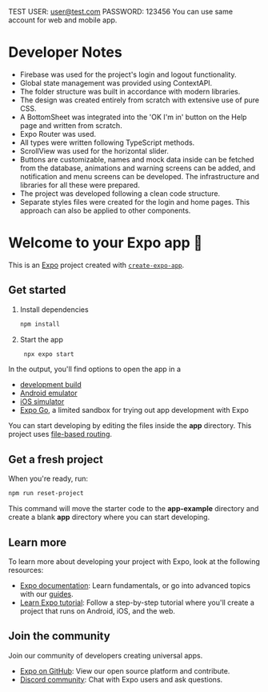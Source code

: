 TEST USER: user@test.com
PASSWORD: 123456
You can use same account for web and mobile app.

# Developer Notes

- Firebase was used for the project's login and logout functionality.
- Global state management was provided using ContextAPI.
- The folder structure was built in accordance with modern libraries.
- The design was created entirely from scratch with extensive use of pure CSS.
- A BottomSheet was integrated into the 'OK I'm in' button on the Help page and written from scratch.
- Expo Router was used.
- All types were written following TypeScript methods.
- ScrollView was used for the horizontal slider.
- Buttons are customizable, names and mock data inside can be fetched from the database, animations and warning screens can be added, and notification and menu screens can be developed. The infrastructure and libraries for all these were prepared.
- The project was developed following a clean code structure.
- Separate styles files were created for the login and home pages. This approach can also be applied to other components.

# Welcome to your Expo app 👋

This is an [Expo](https://expo.dev) project created with [`create-expo-app`](https://www.npmjs.com/package/create-expo-app).

## Get started

1. Install dependencies

   ```bash
   npm install
   ```

2. Start the app

   ```bash
    npx expo start
   ```

In the output, you'll find options to open the app in a

- [development build](https://docs.expo.dev/develop/development-builds/introduction/)
- [Android emulator](https://docs.expo.dev/workflow/android-studio-emulator/)
- [iOS simulator](https://docs.expo.dev/workflow/ios-simulator/)
- [Expo Go](https://expo.dev/go), a limited sandbox for trying out app development with Expo

You can start developing by editing the files inside the **app** directory. This project uses [file-based routing](https://docs.expo.dev/router/introduction).

## Get a fresh project

When you're ready, run:

```bash
npm run reset-project
```

This command will move the starter code to the **app-example** directory and create a blank **app** directory where you can start developing.

## Learn more

To learn more about developing your project with Expo, look at the following resources:

- [Expo documentation](https://docs.expo.dev/): Learn fundamentals, or go into advanced topics with our [guides](https://docs.expo.dev/guides).
- [Learn Expo tutorial](https://docs.expo.dev/tutorial/introduction/): Follow a step-by-step tutorial where you'll create a project that runs on Android, iOS, and the web.

## Join the community

Join our community of developers creating universal apps.

- [Expo on GitHub](https://github.com/expo/expo): View our open source platform and contribute.
- [Discord community](https://chat.expo.dev): Chat with Expo users and ask questions.
